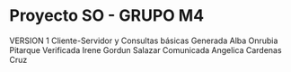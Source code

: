 # Proyecto SO - GRUPO M4

VERSION 1
Cliente-Servidor y Consultas básicas
Generada Alba Onrubia Pitarque
Verificada Irene Gordun Salazar
Comunicada Angelica Cardenas Cruz
